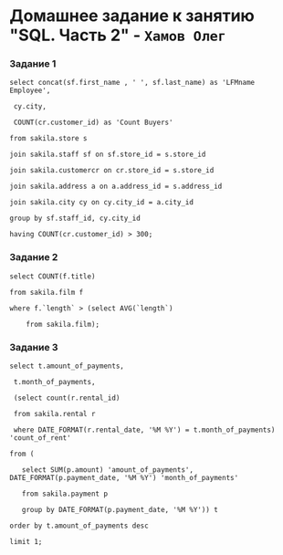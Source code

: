 # Домашнее задание к занятию "SQL. Часть 2" - `Хамов Олег`

### Задание 1

    select concat(sf.first_name , ' ', sf.last_name) as 'LFMname Employee',

	 cy.city,

	 COUNT(cr.customer_id) as 'Count Buyers'
		
    from sakila.store s

    join sakila.staff sf on sf.store_id = s.store_id

    join sakila.customercr on cr.store_id = s.store_id

    join sakila.address a on a.address_id = s.address_id

    join sakila.city cy on cy.city_id = a.city_id

    group by sf.staff_id, cy.city_id

    having COUNT(cr.customer_id) > 300;

### Задание 2

    select COUNT(f.title)

    from sakila.film f
 
    where f.`length` > (select AVG(`length`)
 
        from sakila.film);

### Задание 3

    select t.amount_of_payments,

	 t.month_of_payments,

	 (select count(r.rental_id)

	 from sakila.rental r

	 where DATE_FORMAT(r.rental_date, '%M %Y') = t.month_of_payments) 'count_of_rent'

    from (

       select SUM(p.amount) 'amount_of_payments', DATE_FORMAT(p.payment_date, '%M %Y') 'month_of_payments'
 
       from sakila.payment p
 
       group by DATE_FORMAT(p.payment_date, '%M %Y')) t

    order by t.amount_of_payments desc

    limit 1;










